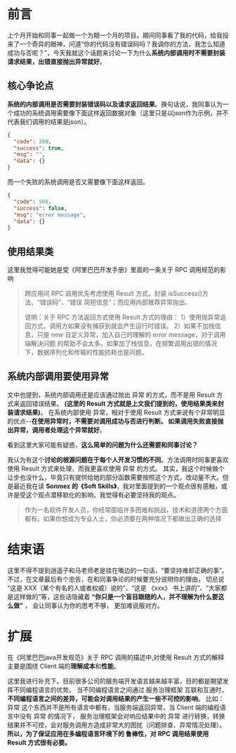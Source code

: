 # 前言
上个月开始和同事一起做一个为期一个月的项目。期间同事看了我的代码，给我投来了一个奇异的眼神，问道“你的代码没有错误码吗？我调你的方法，我怎么知道成功与否呢？”，今天我就这个话题来讨论一下为什么**系统内部调用时不需要封装请求结果，出错直接抛出异常就好**。
## 核心争论点
**系统的内部调用是否需要封装错误码以及请求返回结果**。换句话说，我同事认为一个成功的系统调用需要像下面这样返回数据对象（这里只是以json作为示例，并不代表我们调用的结果是json）。
```json
{
  "code": 200,
  "success": true,
  "msg": "",
  "data": {}
}
```
而一个失败的系统调用是否又需要像下面这样返回。
```json
{
  "code": 500,
  "success": false,
  "msg": "error message",
  "data": {}
}
```
## 使用结果类
这里我觉得可能她是受《阿里巴巴开发手册》里面的一条关于 RPC 调用规范的影响
> 跨应用间 RPC 调用优先考虑使用 Result 方式，封装 isSuccess()方法、“错误码”、“错误 简短信息”；而应用内部推荐异常抛出。
>
> 说明：关于 RPC 方法返回方式使用 Result 方式的理由：
> 1）使用抛异常返回方式，调用方如果没有捕获到就会产生运行时错误。
> 2）如果不加栈信息，只是 new 自定义异常，加入自己的理解的 error message，对于调用端解决问题
的帮助不会太多。如果加了栈信息，在频繁调用出错的情况下，数据序列化和传输的性能损耗也是问题。

## 系统内部调用要使用异常
文中也提到，系统内部调用还是应该通过抛出 异常 的方式，而不是用 Result 方式来返回错误结果。 **(这里的 Result 方式就是上文我们提到的，使用结果类来封装请求结果)**。
在系统内部使用 异常，相对于使用 Result 方式来说有个非常明显的优点--**在使用异常时，不需要对调用成功与否进行判断。
如果调用失败直接抛出异常，调用者处理这个异常就好**。

看到这里大家可能有疑惑，**这么简单的问题为什么还需要和同事讨论？**

我认为有这个**讨论的根源问题在于每个人开发习惯的不同**。方法调用时同事更喜欢使用 Result 方式来处理，而我更喜欢使用 异常 的方式。
其实，我这个时候做个让步也没什么，毕竟只有提供给她的部分函数需要按照这个方式，改动量不大。但是最近我在读
**Sonmez 的《Soft Skills》**，我对里面提到的一个观点很有感触，或许是受这个观点潜移默化的影响，我觉得有必要坚持我的观点。
> 作为一名软件开发人员，你经常面临许多困难和挑战，技术和道德两个方面都有。如果你想成为专业人士，你必须要在两种情况下都做出正确的选择
# 结束语
这里不得不提到逍遥子和马老师老是挂在嘴边的一句话，“要坚持难却正确的事”。不过，在文章最后有个忠告，在和同事争论的时候要充分说明你的理由，
切忌说 “这是 XXX（某个有名的人或者权威）说的”、“这是 《xxx》 书上讲的”、“大家都是这样做的”等，这些话隐藏着 **“你只是一个盲目跟随的人，并不理解为什么要这么做”** ，
会让同事认为你的思考不够， 更加难说服对方。

# 扩展
在《阿里巴巴java开发规范》关于 RPC 调用的描述中,对使用 Result 方式的解释主要是围绕 Client 端的**理解成本**和**性能**。

这里我进行补充下。目前很多公司的服务端开发语言越来越丰富，目的都是期望发挥不同编程语言的优势。
当不同编程语言之间通过 服务治理框架 互联和互通时，**不同编程语言之间的差异，可能会对调用结果的产生一些不可控的影响**。
比如：异常 这个东西并不是所有语言中都有，当服务端返回异常，当 Client 端的编程语言中没有 异常 的情况下，
服务治理框架会对响应结果中的 异常 进行转换，转换结果并不可控，会对服务调用方造成非常大的困扰（问题排查、异常情况处理）。
**所以，为了保证应用在多编程语言环境下的 鲁棒性，对 RPC 调用结果使用 Result 方式很有必要。**


